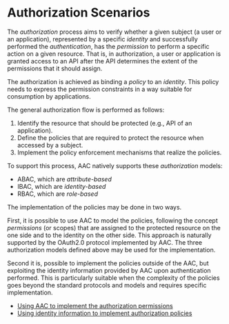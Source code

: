 # Authorization Scenarios

The *authorization* process aims to verify whether a given subject (a user or an application), represented by a specific *identity* and successfully performed the *authentication*, has the *permission* to perform a specific action on a given resource.  That is, in authorization, a user or application is granted access to an API after the API determines the extent of the permissions that it should assign. 

The authorization is achieved as binding a *policy* to an *identity*. This policy needs to express the permission constraints in a way suitable for consumption by applications. 

The general authorization flow is performed as follows:

1. Identify the resource that should be protected (e.g., API of an application). 
2. Define the policies that are required to protect the resource when accessed by a subject.
3. Implement the policy enforcement mechanisms that realize the policies. 

To support this process, AAC natively supports these *authorization* models:

* ABAC, which are *attribute-based* 
* IBAC, which are *identity-based*
* RBAC, which are *role-based*

The implementation of the policies may be done in two ways. 

First, it is possible to use AAC to model the policies, following the concept *permissions* (or scopes) that are assigned to the protected resource on the one side and to the identity on the other side. This approach is naturally supported by the OAuth2.0 protocol implemented by AAC. The three authorization models defined above may be used for the implementation.

Second it is, possible to implement the policies outside of the AAC, but exploiting the identity information provided by AAC upon authentication performed. This is particularly suitable when the complexity of the policies goes beyond the standard protocols and models and requires specific implementation.

* [Using AAC to implement the authorization permissions](10-authorization-permissions.md)
* [Using identity information to implement authorization policies](11-authorization-identity.md)
